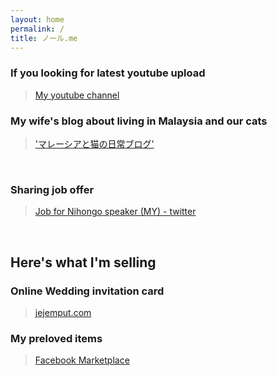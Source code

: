 ```yaml
---
layout: home
permalink: /
title: ノール.me
---
```


### If you looking for latest youtube upload
>[My youtube channel](http://bit.ly/rn-YT-sub)

### My wife's blog about living in Malaysia and our cats
>['マレーシアと猫の日常ブログ'](https://bit.ly/37IRgHR)

&nbsp;

### Sharing job offer
>[Job for Nihongo speaker (MY) - twitter](http://bit.ly/kerjaNihongo)

&nbsp;

## Here's what I'm selling

### Online Wedding invitation card
>[jejemput.com](http://bit.ly/jejemput)

### My preloved items
>[Facebook Marketplace](http://bit.ly/rnMarket)